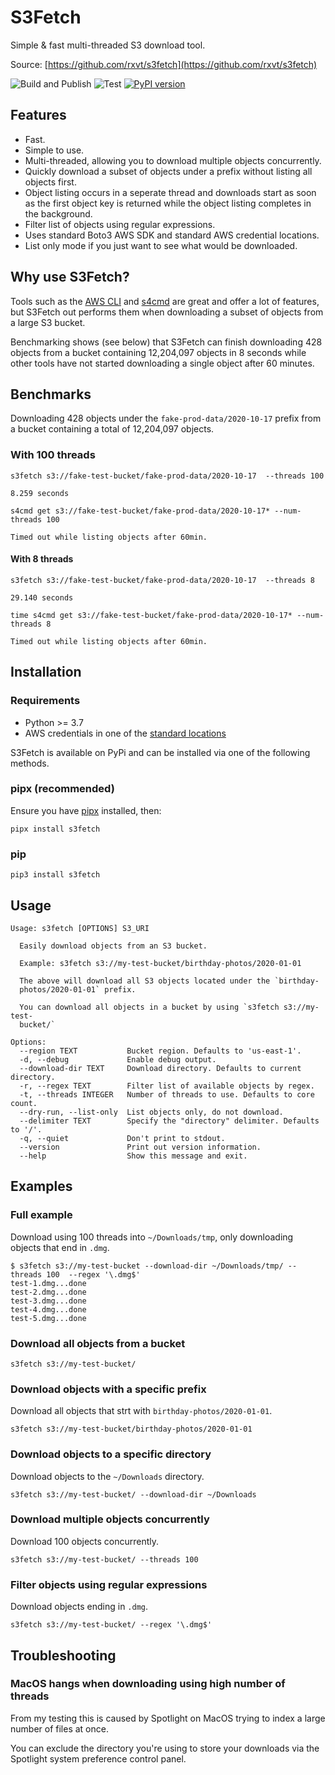 # S3Fetch

Simple & fast multi-threaded S3 download tool.

Source: [https://github.com/rxvt/s3fetch](https://github.com/rxvt/s3fetch)

![Build and Publish](https://github.com/rxvt/s3fetch/workflows/Build%20and%20Publish/badge.svg?branch=main)
![Test](https://github.com/rxvt/s3fetch/workflows/Test/badge.svg?branch=development)
[![PyPI version](https://badge.fury.io/py/s3fetch.svg)](https://badge.fury.io/py/s3fetch)

## Features

- Fast.
- Simple to use.
- Multi-threaded, allowing you to download multiple objects concurrently.
- Quickly download a subset of objects under a prefix without listing all objects first.
- Object listing occurs in a seperate thread and downloads start as soon as the first object key is returned while the object listing completes in the background.
- Filter list of objects using regular expressions.
- Uses standard Boto3 AWS SDK and standard AWS credential locations.
- List only mode if you just want to see what would be downloaded.

## Why use S3Fetch?

Tools such as the [AWS CLI](https://docs.aws.amazon.com/cli/latest/userguide/cli-chap-welcome.html) and [s4cmd](https://pypi.org/project/s4cmd/) are great and offer a lot of features, but S3Fetch out performs them when downloading a subset of objects from a large S3 bucket.

Benchmarking shows (see below) that S3Fetch can finish downloading 428 objects from a bucket containing 12,204,097 objects in 8 seconds while other tools have not started downloading a single object after 60 minutes.

## Benchmarks

Downloading 428 objects under the `fake-prod-data/2020-10-17` prefix from a bucket containing a total of 12,204,097 objects.

### With 100 threads

```text
s3fetch s3://fake-test-bucket/fake-prod-data/2020-10-17  --threads 100

8.259 seconds
```

```text
s4cmd get s3://fake-test-bucket/fake-prod-data/2020-10-17* --num-threads 100

Timed out while listing objects after 60min.
```

#### With 8 threads

```text
s3fetch s3://fake-test-bucket/fake-prod-data/2020-10-17  --threads 8

29.140 seconds
```

```text
time s4cmd get s3://fake-test-bucket/fake-prod-data/2020-10-17* --num-threads 8

Timed out while listing objects after 60min.
```

## Installation

### Requirements

- Python >= 3.7
- AWS credentials in one of the [standard locations](https://docs.aws.amazon.com/cli/latest/userguide/cli-configure-files.html#cli-configure-files-where)

S3Fetch is available on PyPi and can be installed via one of the following methods.

### pipx (recommended)

Ensure you have [pipx](https://pypi.org/project/pipx/) installed, then:

`pipx install s3fetch`

### pip

`pip3 install s3fetch`

## Usage

```text
Usage: s3fetch [OPTIONS] S3_URI

  Easily download objects from an S3 bucket.

  Example: s3fetch s3://my-test-bucket/birthday-photos/2020-01-01

  The above will download all S3 objects located under the `birthday-
  photos/2020-01-01` prefix.

  You can download all objects in a bucket by using `s3fetch s3://my-test-
  bucket/`

Options:
  --region TEXT           Bucket region. Defaults to 'us-east-1'.
  -d, --debug             Enable debug output.
  --download-dir TEXT     Download directory. Defaults to current directory.
  -r, --regex TEXT        Filter list of available objects by regex.
  -t, --threads INTEGER   Number of threads to use. Defaults to core count.
  --dry-run, --list-only  List objects only, do not download.
  --delimiter TEXT        Specify the "directory" delimiter. Defaults to '/'.
  -q, --quiet             Don't print to stdout.
  --version               Print out version information.
  --help                  Show this message and exit.
```

## Examples

### Full example

Download using 100 threads into `~/Downloads/tmp`, only downloading objects that end in `.dmg`.

```text
$ s3fetch s3://my-test-bucket --download-dir ~/Downloads/tmp/ --threads 100  --regex '\.dmg$'
test-1.dmg...done
test-2.dmg...done
test-3.dmg...done
test-4.dmg...done
test-5.dmg...done
```

### Download all objects from a bucket

```text
s3fetch s3://my-test-bucket/
```

### Download objects with a specific prefix

Download all objects that strt with `birthday-photos/2020-01-01`.

```text
s3fetch s3://my-test-bucket/birthday-photos/2020-01-01
```

### Download objects to a specific directory

Download objects to the `~/Downloads` directory.

```text
s3fetch s3://my-test-bucket/ --download-dir ~/Downloads
```

### Download multiple objects concurrently

Download 100 objects concurrently.

```text
s3fetch s3://my-test-bucket/ --threads 100
```

### Filter objects using regular expressions

Download objects ending in `.dmg`.

```text
s3fetch s3://my-test-bucket/ --regex '\.dmg$'
```

## Troubleshooting

### MacOS hangs when downloading using high number of threads

From my testing this is caused by Spotlight on MacOS trying to index a large number of files at once.

You can exclude the directory you're using to store your downloads via the Spotlight system preference control panel.
